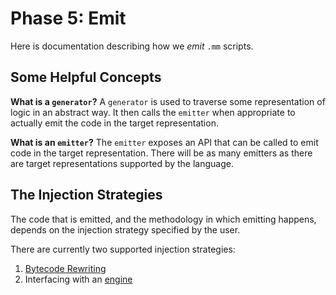 # Phase 5: Emit #

Here is documentation describing how we _emit_ `.mm` scripts.

## Some Helpful Concepts ##

**What is a `generator`?**
A `generator` is used to traverse some representation of logic in an abstract way.
It then calls the `emitter` when appropriate to actually emit the code in the target representation.

**What is an `emitter`?**
The `emitter` exposes an API that can be called to emit code in the target representation.
There will be as many emitters as there are target representations supported by the language.

## The Injection Strategies ##

The code that is emitted, and the methodology in which emitting happens, depends on the injection strategy specified by the user.

There are currently two supported injection strategies:
1. [Bytecode Rewriting](./rewriting_target.md)
2. Interfacing with an [engine](./engine_target.md)
